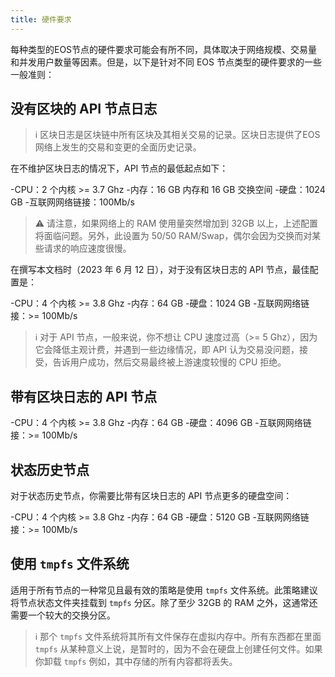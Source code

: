 ```yaml
---
title: 硬件要求
---
```


每种类型的EOS节点的硬件要求可能会有所不同，具体取决于网络规模、交易量和并发用户数量等因素。但是，以下是针对不同 EOS 节点类型的硬件要求的一些一般准则：

## 没有区块的 API 节点日志

>ℹ️ 区块日志是区块链中所有区块及其相关交易的记录。区块日志提供了EOS网络上发生的交易和变更的全面历史记录。

在不维护区块日志的情况下，API 节点的最低起点如下：

-CPU：2 个内核 >= 3.7 Ghz
-内存：16 GB 内存和 16 GB 交换空间
-硬盘：1024 GB
-互联网网络链接：100Mb/s

>⚠ 请注意，如果网络上的 RAM 使用量突然增加到 32GB 以上，上述配置将面临问题。另外，此设置为 50/50 RAM/Swap，偶尔会因为交换而对某些请求的响应速度很慢。

在撰写本文档时（2023 年 6 月 12 日），对于没有区块日志的 API 节点，最佳配置是：

-CPU：4 个内核 >= 3.8 Ghz
-内存：64 GB
-硬盘：1024 GB
-互联网网络链接：>= 100Mb/s

>ℹ️ 对于 API 节点，一般来说，你不想让 CPU 速度过高（>= 5 Ghz），因为它会降低主观计费，并遇到一些边缘情况，即 API 认为交易没问题，接受，告诉用户成功，然后交易最终被上游速度较慢的 CPU 拒绝。

## 带有区块日志的 API 节点

-CPU：4 个内核 >= 3.8 Ghz
-内存：64 GB
-硬盘：4096 GB
-互联网网络链接：>= 100Mb/s

## 状态历史节点

对于状态历史节点，你需要比带有区块日志的 API 节点更多的硬盘空间：

-CPU：4 个内核 >= 3.8 Ghz
-内存：64 GB
-硬盘：5120 GB
-互联网网络链接：>= 100Mb/s

## 使用 `tmpfs` 文件系统

适用于所有节点的一种常见且最有效的策略是使用 `tmpfs` 文件系统。此策略建议将节点状态文件夹挂载到 `tmpfs` 分区。除了至少 32GB 的 RAM 之外，这通常还需要一个较大的交换分区。

>ℹ️ 那个 `tmpfs` 文件系统将其所有文件保存在虚拟内存中。所有东西都在里面 `tmpfs` 从某种意义上说，是暂时的，因为不会在硬盘上创建任何文件。如果你卸载 `tmpfs` 例如，其中存储的所有内容都将丢失。
